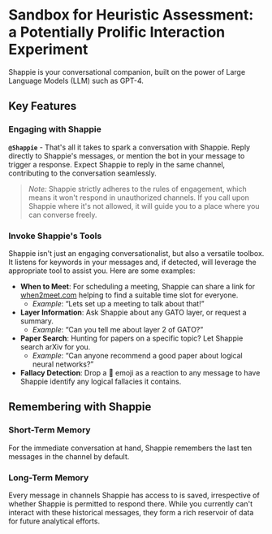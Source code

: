 # Sandbox for Heuristic Assessment: a Potentially Prolific Interaction Experiment

Shappie is your conversational companion, built on the power of Large Language Models (LLM) such as GPT-4.

## Key Features

### Engaging with Shappie

**`@Shappie`** - That's all it takes to spark a conversation with Shappie. Reply directly to Shappie's messages, or mention the bot in your message to trigger a response. Expect Shappie to reply in the same channel, contributing to the conversation seamlessly.

> _Note:_ Shappie strictly adheres to the rules of engagement, which means it won't respond in unauthorized channels. If you call upon Shappie where it's not allowed, it will guide you to a place where you can converse freely.

### Invoke Shappie's Tools

Shappie isn't just an engaging conversationalist, but also a versatile toolbox. It listens for keywords in your messages and, if detected, will leverage the appropriate tool to assist you. Here are some examples:

- **When to Meet**: For scheduling a meeting, Shappie can share a link for [when2meet.com](http://when2meet.com) helping to find a suitable time slot for everyone.
    - _Example_: “Lets set up a meeting to talk about that!”
- **Layer Information**: Ask Shappie about any GATO layer, or request a summary.
    - _Example_: “Can you tell me about layer 2 of GATO?”
- **Paper Search**: Hunting for papers on a specific topic? Let Shappie search arXiv for you.
    - _Example_: “Can anyone recommend a good paper about logical neural networks?”
- **Fallacy Detection**: Drop a 💩 emoji as a reaction to any message to have Shappie identify any logical fallacies it contains.

## Remembering with Shappie

### Short-Term Memory

For the immediate conversation at hand, Shappie remembers the last ten messages in the channel by default.

### Long-Term Memory

Every message in channels Shappie has access to is saved, irrespective of whether Shappie is permitted to respond there. While you currently can't interact with these historical messages, they form a rich reservoir of data for future analytical efforts.
